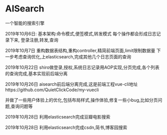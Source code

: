 # AISearch
一个智能的搜索引擎


2019年10月6日:
基本架构:命令模式,便签模式,转发模式
每个操作都会形成日志记录下来,
登录注册,转发,查询

2019年10月7日
重构数据表结构,重构controller,精简前端页面,limit限制数据量
下一步考虑查询优化,上elasticsearch,完成其他几个日志页面的查询

2019年10月22日
shiro做登录,授权,系统日志记录用AOP实现,分页完成,各个列表的查询完成,基本实现前后端分离

2019年10月26日
aisearch前后端分离完成,这是前端工程vue-cli地址https://github.com/QuietClickCode/my-vuecli

并做了一些用户体验上的优化,包括布局样式,操作体验,修复一些小bug,比如分页问题,查询问题等

2019年10月28日
利用elasticsearch完成豆瓣电影搜索

2019年10月28日
利用elasticsearch完成csdn,简书,博客园搜索
